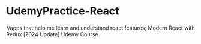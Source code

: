 ﻿# UdemyPractice-React
//apps that help me learn and understand react features; Modern React with Redux [2024 Update] Udemy Course
